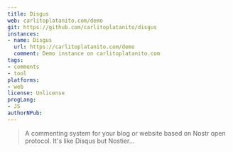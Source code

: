 ```yaml
---
title: Disgus
web: carlitoplatanito.com/demo
git: https://github.com/carlitoplatanito/disgus
instances:
- name: Disgus
  url: https://carlitoplatanito.com/demo
  comment: Demo instance on carlitoplatanito.com 
tags:
- comments
- tool
platforms:
- web
license: Unlicense
progLang: 
- JS
authorNPub:
---
```


> A commenting system for your blog or website based on Nostr open protocol. It's like Disqus but Nostier...